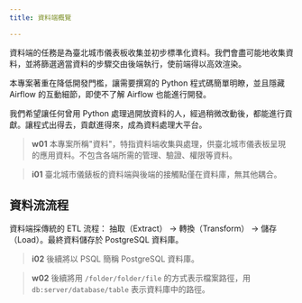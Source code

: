 ```yaml
---
title: 資料端概覽

---
```


資料端的任務是為臺北城市儀表板收集並初步標準化資料。我們會盡可能地收集資料，並將篩選適當資料的步驟交由後端執行，使前端得以高效渲染。

本專案著重在降低開發門檻，讓需要撰寫的 Python 程式碼簡單明瞭，並且隱藏 Airflow 的互動細節，即使不了解 Airflow 也能進行開發。

我們希望讓任何曾用 Python 處理過開放資料的人，經過稍微改動後，都能進行貢獻。讓程式出得去，貢獻進得來，成為資料處理大平台。

> **w01**
> 本專案所稱"資料"，特指資料端收集與處理，供臺北城市儀表板呈現的應用資料。不包含各端所需的管理、驗證、權限等資料。

> **i01**
> 臺北城市儀錶板的資料端與後端的接觸點僅在資料庫，無其他耦合。

## 資料流流程

資料端採傳統的 ETL 流程： 抽取（Extract） -> 轉換（Transform） -> 儲存（Load）。最終資料儲存於 PostgreSQL 資料庫。

> **i02**
> 後續將以 PSQL 簡稱 PostgreSQL 資料庫。

> **w02**
> 後續將用 `/folder/folder/file` 的方式表示檔案路徑，用 `db:server/database/table` 表示資料庫中的路徑。
